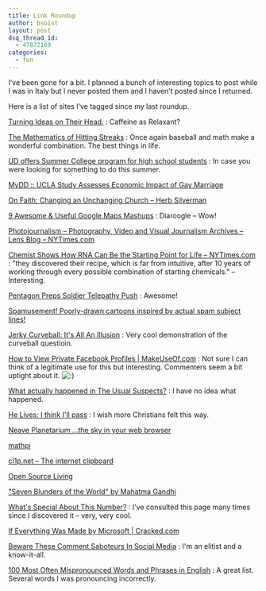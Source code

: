```yaml
---
title: Link Roundup
author: bsoist
layout: post
dsq_thread_id:
  - 47872169
categories:
  - fun
---
```

I&#8217;ve been gone for a bit. I planned a bunch of interesting topics to post while I was in Italy but I never posted them and I haven&#8217;t posted since I returned. 

Here is a list of sites I&#8217;ve tagged since my last roundup.

<a href="http://www.1938media.com/forum/blog.php?b=121" tags="coffee,caffeine,relaxation">Turning Ideas on Their Head.</a>
:   Caffeine as Relaxant? 

<a href="http://www.livescience.com/culture/090514-hitting-streaks.html" tags="baseball,math">The Mathematics of Hitting Streaks</a>
:   Once again baseball and math make a wonderful combination. The best things in life. 

<a href="http://www.udel.edu/udaily/2009/may/summercollege051809.html" tags="ud,school,college,university,delaware">UD offers Summer College program for high school students</a>
:   In case you were looking for something to do this summer. 

<a href="http://www.mydd.com/story/2009/5/17/204630/719" tags="">MyDD :: UCLA Study Assesses Economic Impact of Gay Marriage</a></dd> 

<a href="http://newsweek.washingtonpost.com/onfaith/panelists/herb_silverman/2009/05/changing_an_unchanging_church.html" tags="">On Faith: Changing an Unchanging Church &#8211; Herb Silverman</a></dd> 

<a href="http://www.makeuseof.com/tag/9-awesome-useful-google-maps-mashups/" tags="maps,mashup,googlemaps,lists">9 Awesome & Useful Google Maps Mashups</a>
:   Diaroogle &#8211; Wow! 

<a href="http://lens.blogs.nytimes.com/" tags="">Photojournalism &#8211; Photography, Video and Visual Journalism Archives &#8211; Lens Blog &#8211; NYTimes.com</a></dd> 

<a href="http://www.nytimes.com/2009/05/14/science/14rna.html?_r=1" tags="science,evolution,biology">Chemist Shows How RNA Can Be the Starting Point for Life &#8211; NYTimes.com</a>
:   "they discovered their recipe, which is far from intuitive, after 10 years of working through every possible combination of starting chemicals." &#8211; Interesting. 

<a href="http://www.wired.com/dangerroom/2009/05/pentagon-preps-soldier-telepathy-push/" tags="military,science,technology,neuroscience,brain,telepathy">Pentagon Preps Soldier Telepathy Push</a>
:   Awesome! 

<a href="http://spamusement.com/" tags="">Spamusement! Poorly-drawn cartoons inspired by actual spam subject lines!</a></dd> 

<a href="http://www.livescience.com/common/media/video/player.php?aid=27962" tags="baseball,illusion,funny">Jerky Curveball: It's All An Illusion</a>
:   Very cool demonstration of the curveball questioin. 

<a href="http://www.makeuseof.com/tag/how-to-view-private-facebook-profiles/" tags="privacy,hacking,facebook,fb,friends">How to View Private Facebook Profiles | MakeUseOf.com</a>
:   Not sure I can think of a legitimate use for this but interesting. Commenters seem a bit uptight about it. <img src='http://archive.whsjr.soistmann.com/oped/wp-includes/images/smilies/icon_smile.gif' alt=':)' class='wp-smiley' /> 

<a href="http://www.kottke.org/09/05/what-actually-happened-in-the-usual-suspects#f-0511091" tags="movies,film">What actually happened in The Usual Suspects?</a>
:   I have no idea what happened. 

<a href="http://helives.blogspot.com/2009/05/i-think-ill-pass.html" tags="faith">He Lives: I think I'll pass</a>
:   I wish more Christians felt this way. 

<a href="http://www.neave.com/planetarium/?lat=40&#038;lon=-76" tags="science,cool,astronomy,tool">Neave Planetarium &#8230;the sky in your web browser</a></dd> 

<a href="http://www.vvc.edu/ph/TonerS/mathpi.html" tags="humor,math,music">mathpi</a></dd> 

<a href="http://cl1p.net/" tags="cool,free,tools,web2.0,tool">cl1p.net &#8211; The internet clipboard</a></dd> 

<a href="http://osliving.com/index.php" tags="free,software,opensource,applications">Open Source Living</a></dd> 

<a href="http://www.doctorhugo.org/gandhi.html" tags="philosophy,quotes,gandhi,wisdom,thinking">"Seven Blunders of the World" by Mahatma Gandhi</a></dd> 

<a href="http://www.stetson.edu/~efriedma/numbers.html" tags="fun,math,numbers">What's Special About This Number?</a>
:   I've consulted this page many times since I discovered it &#8211; very, very cool. 

<a href="http://www.cracked.com/article_17323_if-everything-was-made-by-microsoft.html" tags="humor,microsoft">If Everything Was Made by Microsoft | Cracked.com</a></dd> 

<a href="http://searchengineland.com/11-types-of-annoying-commenters-in-social-media-news-17101" tags="social,comments,socialmedia">Beware These Comment Saboteurs In Social Media</a>
:   I'm an elitist and a know-it-all. 

<a href="http://www.yourdictionary.com/library/mispron.html" tags="humor,reference,writing,dictionary,interesting,words,vocabulary">100 Most Often Mispronounced Words and Phrases in English</a>
:   A great list. Several words I was pronouncing incorrectly. </dl>
